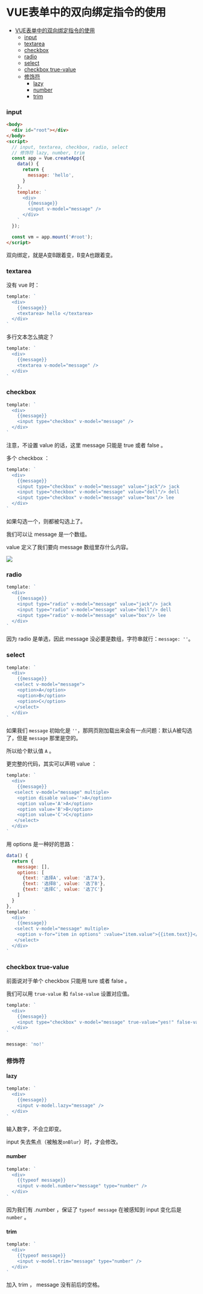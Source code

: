 # VUE表单中的双向绑定指令的使用

<!-- @import "[TOC]" {cmd="toc" depthFrom=1 depthTo=6 orderedList=false} -->

<!-- code_chunk_output -->

- [VUE表单中的双向绑定指令的使用](#vue表单中的双向绑定指令的使用)
    - [input](#input)
    - [textarea](#textarea)
    - [checkbox](#checkbox)
    - [radio](#radio)
    - [select](#select)
    - [checkbox true-value](#checkbox-true-value)
    - [修饰符](#修饰符)
      - [lazy](#lazy)
      - [number](#number)
      - [trim](#trim)

<!-- /code_chunk_output -->

### input
```html
<body>
  <div id="root"></div>
</body>
<script>
  // input, textarea, checkbox, radio, select
  // 修饰符 lazy, number, trim
  const app = Vue.createApp({
    data() {
      return {
        message: 'hello',
      }
    },
    template: `
      <div>
        {{message}}
        <input v-model="message" />
      </div>
    `
  });

  const vm = app.mount('#root');
</script>
```

双向绑定，就是A变B跟着变，B变A也跟着变。

### textarea
没有 vue 时：
```js
template: `
  <div>
    {{message}}
    <textarea> hello </textarea>
  </div>
`
```

多行文本怎么搞定？

```js
template: `
  <div>
    {{message}}
    <textarea v-model="message" />
  </div>
`
```

### checkbox
```js
template: `
  <div>
    {{message}}
    <input type="checkbox" v-model="message" />
  </div>
`
```

注意，不设置 value 的话，这里 message 只能是 true 或者 false 。

多个 checkbox ：
```js
template: `
  <div>
    {{message}}
    <input type="checkbox" v-model="message" value="jack"/> jack
    <input type="checkbox" v-model="message" value="dell"/> dell
    <input type="checkbox" v-model="message" value="box"/> lee
  </div>
`
```

如果勾选一个，则都被勾选上了。

我们可以让 message 是一个数组。

value 定义了我们要向 message 数组里存什么内容。

![](./images/checkbox.png)

### radio
```js
template: `
  <div>
    {{message}}
    <input type="radio" v-model="message" value="jack"/> jack
    <input type="radio" v-model="message" value="dell"/> dell
    <input type="radio" v-model="message" value="box"/> lee
  </div>
`
```

因为 radio 是单选，因此 message 没必要是数组，字符串就行：`message: ''`。

### select
```js
template: `
  <div>
    {{message}}
   <select v-model="message">
    <option>A</option>
    <option>B</option>
    <option>C</option>
   </select>
  </div>
`
```

如果我们 `message` 初始化是 `''`，那网页刚加载出来会有一点问题：默认A被勾选了，但是 `message` 那里是空的。

所以给个默认值 `A` 。

更完整的代码，其实可以声明 value ：
```js
template: `
  <div>
    {{message}}
   <select v-model="message" multiple>
    <option disable value=''>A</option>
    <option value='A'>A</option>
    <option value='B'>B</option>
    <option value='C'>C</option>
   </select>
  </div>
`
```

用 options 是一种好的思路：
```js
data() {
  return {
    message: [],
    options: [
      {text: '选择A', value: '选了A'},
      {text: '选择B', value: '选了B'},
      {text: '选择C', value: '选了C'}
    ]
  }
},
template: `
  <div>
    {{message}}
   <select v-model="message" multiple>
    <option v-for="item in options" :value="item.value">{{item.text}}</option>
   </select>
  </div>
`
```

### checkbox true-value
前面说对于单个 checkbox 只能用 ture 或者 false 。

我们可以用 `true-value` 和 `false-value` 设置对应值。


```js
template: `
  <div>
    {{message}}
    <input type="checkbox" v-model="message" true-value="yes!" false-value="no!" />
  </div>
`
```

```js
message: 'no!'
```

### 修饰符
#### lazy
```js
template: `
  <div>
    {{message}}
    <input v-model.lazy="message" />
  </div>
`
```

输入数字，不会立即变。

input 失去焦点（被触发`onBlur`）时，才会修改。

#### number

```js
template: `
  <div>
    {{typeof message}}
    <input v-model.number="message" type="number" />
  </div>
`
```

因为我们有 .number ，保证了 `typeof message` 在被感知到 input 变化后是 `number` 。

#### trim

```js
template: `
  <div>
    {{typeof message}}
    <input v-model.trim="message" type="number" />
  </div>
`
```

加入 trim ， message 没有前后的空格。

